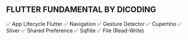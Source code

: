 ## FLUTTER FUNDAMENTAL BY DICODING

✅ App Lifecycle Flutter
✅ Navigation
✅ Gesture Detector
✅ Cupertino
✅ Sliver
✅ Shared Preference
✅ Sqflite
✅ File (Read-Write)
